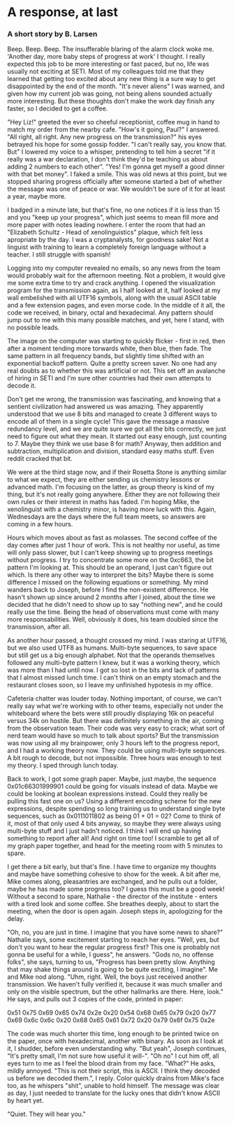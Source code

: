 # A response, at last
### A short story by B. Larsen

Beep. Beep. Beep. The insufferable blaring of the alarm clock woke me. 'Another day, more baby steps of progress at work' I thought. I really expected this job to be more interesting or fast paced, but no, life was usually not exciting at SETI. Most of my colleagues told me that they learned that getting too excited about any new thing is a sure way to get disappointed by the end of the month. "It's never aliens" I was warned, and given how my current job was going, not being aliens sounded actually more interesting. But these thoughts don't make the work day finish any faster, so I decided to get a coffee.

"Hey Liz!" greeted the ever so cheeful receptionist, coffee mug in hand to match my order from the nearby cafe. "How's it going, Paul?" I answered. "All right, all right. Any new progress on the transmission?" his eyes betrayed his hope for some gossip fodder. "I can't really say, you know that. But" I lowered my voice to a whisper, pretending to tell him a secret "if it really was a war declaration, I don't think they'd be teaching us about adding 2 numbers to each other". "Yes! I'm gonna get myself a good dinner with that bet money". I faked a smile. This was old news at this point, but we stopped sharing progress officially after someone started a bet of whether the message was one of peace or war. We wouldn't be sure of it for at least a year, maybe more.

I badged in a minute late, but that's fine, no one notices if it is less than 15 and you "keep up your progress", which just seems to mean fill more and more paper with notes leading nowhere. I enter the room that had an "Elizabeth Schultz - Head of xenolinguistics" plaque, which felt less apropriate by the day. I was a cryptanalysts, for goodness sake! Not a linguist with training to learn a completely foreign language without a teacher. I still struggle with spanish!

Logging into my computer revealed no emails, so any news from the team would probably wait for the afternoon meeting. Not a problem, it would give me some extra time to try and crack anything. I opened the visualization program for the transmission again, as I half looked at it, half looked at my wall embelished with all UTF16 symbols, along with the usual ASCII table and a few extension pages, and even morse code. In the middle of it all, the code we received, in binary, octal and hexadecimal. Any pattern should jump out to me with this many possible matches, and yet, here I stand, with no possible leads.

The image on the computer was starting to quickly flicker - first in red, then after a moment tending more torwards white, then blue, then fade. The same pattern in all frequency bands, but slightly time shifted with an exponential backoff pattern. Quite a pretty screen saver. No one had any real doubts as to whether this was artificial or not. This set off an avalanche of hiring in SETI and I'm sure other countries had their own attempts to decode it.

Don't get me wrong, the transmission was fascinating, and knowing that a sentient civilization had answered us was amazing. They apparently understood that we use 8 bits and managed to create 3 different ways to encode all of them in a single cycle! This gave the message a massive redundancy level, and we are quite sure we got all the bits correctly, we just need to figure out what they mean. It started out easy enough, just counting to 7. Maybe they think we use base 8 for math? Anyway, then addition and subtraction, multiplication and division, standard easy maths stuff. Even reddit cracked that bit.

We were at the third stage now, and if their Rosetta Stone is anything similar to what we expect, they are either sending us chemistry lessons or advanced math. I'm focusing on the latter, as group theory is kind of my thing, but it's not really going anywhere. Either they are not following their own rules or their interest in maths has faded. I'm hoping Mike, the xenolinguist with a chemistry minor, is having more luck with this. Again, Wednesdays are the days where the full team meets, so answers are coming in a few hours.

Hours which moves about as fast as molasses. The second coffee of the day comes after just 1 hour of work. This is not healthy nor useful, as time will only pass slower, but I can't keep showing up to progress meetings without progress. I try to concentrate some more on the 0xc663, the bit pattern I'm looking at. This should be an operand, I just can't figure out which. Is there any other way to interpret the bits? Maybe there is some difference I missed on the following equations or something. My mind wanders back to Joseph, before I find the non-existent difference. He hasn't shown up since around 2 months after I joined, about the time we decided that he didn't need to show up to say "nothing new", and he could really use the time. Being the head of observations must come with many more responsabilities. Well, obviously it does, his team doubled since the transmission, after all.

As another hour passed, a thought crossed my mind. I was staring at UTF16, but we also used UTF8 as humans. Multi-byte sequences, to save space but still get us a big enough alphabet. Not that the operands themselves followed any multi-byte pattern I knew, but it was a working theory, which was more than I had until now. I got so lost in the bits and lack of patterns that I almost missed lunch time. I can't think on an empty stomach and the restaurant closes soon, so I leave my unfinished hypotesis in my office.

Cafeteria chatter was louder today. Nothing important, of course, we can't really say what we're working with to other teams, especially not under the whiteboard where the bets were still proudly displaying 16k on peaceful versus 34k on hostile. But there was definitely something in the air, coming from the observation team. Their code was very easy to crack; what sort of nerd team would have so much to talk about sports? But the transmission was now using all my brainpower, only 3 hours left to the progress report, and I had a working theory now. They could be using multi-byte sequences. A bit rough to decode, but not impossible. Three hours was enough to test my theory. I sped through lunch today.

Back to work, I got some graph paper. Maybe, just maybe, the sequence 0x01c66301999901 could be going for visuals instead of data. Maybe we could be looking at boolean expressions instead. Could they really be pulling this fast one on us? Using a different encoding scheme for the new expressions, despite spending so long training us to understand single byte sequences, such as 0x0111011802 as being 01 + 01 = 02? Come to think of it, most of that only used 4 bits anyway, so maybe they were always using multi-byte stuff and I just hadn't noticed. I think I will end up having something to report after all! And right on time too! I scramble to get all of my graph paper together, and head for the meeting room with 5 minutes to spare.

I get there a bit early, but that's fine. I have time to organize my thoughts and maybe have something cohesive to show for the week. A bit after me, Mike comes along, pleasantries are exchanged, and he pulls out a folder, maybe he has made some progress too? I guess this must be a good week! Without a second to spare, Nathalie - the director of the institute - enters with a tired look and some coffee. She breathes deeply, about to start the meeting, when the door is open again. Joseph steps in, apologizing for the delay.

"Oh, no, you are just in time. I imagine that you have some news to share?" Nathalie says, some excitement starting to reach her eyes. "Well, yes, but don't you want to hear the regular progress first? This one is probably not gonna be useful for a while, I guess", he answers. "Gods no, no offense folks", she says, turning to us, "Progress has been pretty slow. Anything that may shake things around is going to be quite exciting, I imagine". Me and Mike nod along. "Uhm, right. Well, the boys just received another transmission. We haven't fully verified it, because it was much smaller and only on the visible spectrum, but the other hallmarks are there. Here, look." He says, and pulls out 3 copies of the code, printed in paper:

0x51 0x75 0x69 0x65 0x74 0x2e 0x20 0x54 0x68 0x65 0x79 0x20 0x77 0x69 0x6c 0x6c 0x20 0x68 0x65 0x61 0x72 0x20 0x79 0x6f 0x75 0x2e

The code was much shorter this time, long enough to be printed twice on the paper, once with hexadecimal, another with binary. As soon as I look at it, I shudder, before even understanding why. "But yeah", Joseph continues, "It's pretty small, I'm not sure how useful it will-". "Oh no" I cut him off, all eyes turn to me as I feel the blood drain from my face. "What?" He asks, mildly annoyed. "This is not their script, this is ASCII. I think they decoded us before we decoded them.", I reply. Color quickly drains from Mike's face too, as he whispers "shit", unable to hold himself. The message was clear as day, I just needed to translate for the lucky ones that didn't know ASCII by heart yet.

"Quiet. They will hear you."
